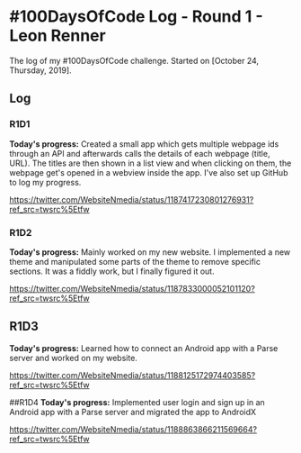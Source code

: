 # #100DaysOfCode Log - Round 1 - Leon Renner

The log of my #100DaysOfCode challenge. Started on [October 24, Thursday, 2019].

## Log

### R1D1 
**Today's progress:** Created a small app which gets multiple webpage ids through an API and afterwards calls the details 
of each webpage (title, URL). The titles are then shown in a list view and when clicking on them,
the webpage get's opened in a webview inside the app.
I've also set up GitHub to log my progress.

https://twitter.com/WebsiteNmedia/status/1187417230801276931?ref_src=twsrc%5Etfw

### R1D2
**Today's progress:** Mainly worked on my new website. I implemented a new theme and manipulated some parts of the theme
to remove specific sections.
It was a fiddly work, but I finally figured it out. 

https://twitter.com/WebsiteNmedia/status/1187833000052101120?ref_src=twsrc%5Etfw

## R1D3
**Today's progress:** Learned how to connect an Android app with a Parse server and worked on my website.

https://twitter.com/WebsiteNmedia/status/1188125172974403585?ref_src=twsrc%5Etfw

##R1D4
**Today's progress:** Implemented user login and sign up in an Android app with a 
Parse server and migrated the app to AndroidX

https://twitter.com/WebsiteNmedia/status/1188863866211569664?ref_src=twsrc%5Etfw